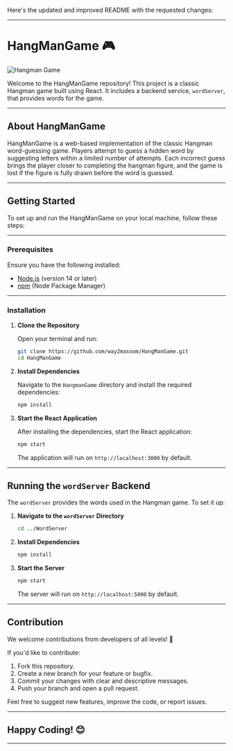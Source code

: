 Here's the updated and improved README with the requested changes:

---

# HangManGame 🎮

![Hangman Game](https://tse3.mm.bing.net/th?id=OIP.k5dAenZuFM_CNVHOTiJxawHaNK&pid=Api)  

Welcome to the HangManGame repository! This project is a classic Hangman game built using React. It includes a backend service, `wordServer`, that provides words for the game.

---

## About HangManGame  

HangManGame is a web-based implementation of the classic Hangman word-guessing game. Players attempt to guess a hidden word by suggesting letters within a limited number of attempts. Each incorrect guess brings the player closer to completing the hangman figure, and the game is lost if the figure is fully drawn before the word is guessed.

---

## Getting Started  

To set up and run the HangManGame on your local machine, follow these steps:  

---

### Prerequisites  

Ensure you have the following installed:  

- [Node.js](https://nodejs.org/) (version 14 or later)  
- [npm](https://www.npmjs.com/) (Node Package Manager)  

---

### Installation  

1. **Clone the Repository**  

   Open your terminal and run:  
   ```bash
   git clone https://github.com/way2masoom/HangManGame.git
   cd HangManGame
   ```

2. **Install Dependencies**  

   Navigate to the `HangmanGame` directory and install the required dependencies:  
   ```bash
   npm install
   ```

3. **Start the React Application**  

   After installing the dependencies, start the React application:  
   ```bash
   npm start
   ```  

   The application will run on `http://localhost:3000` by default.

---

## Running the `wordServer` Backend  

The `wordServer` provides the words used in the Hangman game. To set it up:  

1. **Navigate to the `wordServer` Directory**  
   ```bash
   cd ../WordServer
   ```

2. **Install Dependencies**  
   ```bash
   npm install
   ```

3. **Start the Server**  
   ```bash
   npm start
   ```

   The server will run on `http://localhost:5000` by default.  

---

## Contribution  

We welcome contributions from developers of all levels! 🚀  

If you'd like to contribute:  
1. Fork this repository.  
2. Create a new branch for your feature or bugfix.  
3. Commit your changes with clear and descriptive messages.  
4. Push your branch and open a pull request.  

Feel free to suggest new features, improve the code, or report issues.  

---

## Happy Coding! 😊  

---
